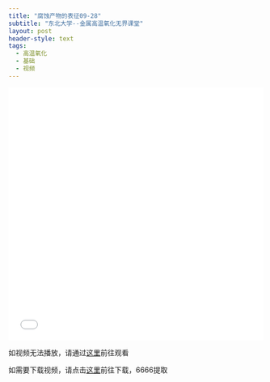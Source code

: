```yaml
---
title: "腐蚀产物的表征09-28"
subtitle: "东北大学--金属高温氧化无界课堂"
layout: post
header-style: text
tags:
  - 高温氧化
  - 基础
  - 视频
---
```



<div class="aspect-ratio">
	<iframe src="//player.bilibili.com/player.html?aid=927183411&cid=82396732&page=7&high_quality=1&danmaku=0&t=30" scrolling="no" border="0" frameborder="no" framespacing="0" allowfullscreen="allowfullscreen" width="100%" height="500" sandbox="allow-top-navigation allow-same-origin allow-forms allow-scripts">> </iframe>
</div>



如视频无法播放，请通过<a href="https://www.bilibili.com/video/BV1nz4y1Z7tf">这里</a>前往观看

如需要下载视频，请点击<a href="https://pan.baidu.com/s/10nk9VeEQJBbDhhmTRZK_6g ">这里</a>前往下载，6666提取